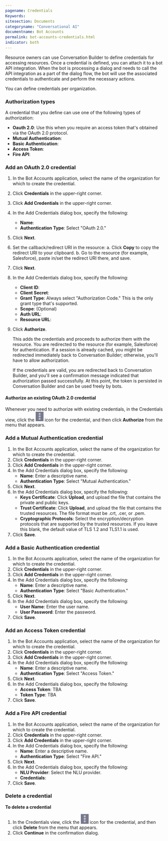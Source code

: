 ```yaml
---
pagename: Credentials
Keywords:
sitesection: Documents
categoryname: "Conversational AI"
documentname: Bot Accounts
permalink: bot-accounts-credentials.html
indicator: both
---
```


Resource owners can use Conversation Builder to define credentials for accessing resources. Once a credential is defined, you can attach it to a bot API integration. When the bot is processing a dialog and needs to call the API integration as a part of the dialog flow, the bot will use the associated credentials to authenticate and perform the necessary actions.

You can define credentials per organization.

### Authorization types
A credential that you define can use one of the following types of authorization:

- **Oauth 2.0**: Use this when you require an access token that's obtained via the OAuth 2.0 protocol.
- **Mutual Authentication**:
- **Basic Authentication**:
- **Access Token**:
- **Fire API**:


### Add an OAuth 2.0 credential

1. In the Bot Accounts application, select the name of the organization for which to create the credential.
2. Click **Credentials** in the upper-right corner.
3. Click **Add Credentials** in the upper-right corner.
4. In the Add Credentials dialog box, specify the following:
    - **Name**: 
    - **Authentication Type**: Select "OAuth 2.0."
5. Click **Next**.
6. Set the callback/redirect URI in the resource:
    a. Click **Copy** to copy the redirect URI to your clipboard.
    b. Go to the resource (for example, Salesforce), paste in/set the redirect URI there, and save.
7. Click **Next**.
8. In the Add Credentials dialog box, specify the following:
    - **Client ID**:
    - **Client Secret**:
    - **Grant Type**: Always select "Authorization Code." This is the only grant type that's supported.
    - **Scope**: (Optional)
    - **Auth URL**: 
    - **Resource URL**:
9. Click **Authorize**.

    This adds the credentials and proceeds to authorize them with the resource. You are redirected to the resource (for example, Salesforce) for authentication. If a session is already cached, you might be redirected immediately back to Conversation Builder; otherwise, you'll have to allow authorization.

    If the credentials are valid, you are redirected back to Conversation Builder, and you'll see a confirmation message indicated that authorization passed successfully. At this point, the token is persisted in Conversation Builder and can be used freely by bots.

#### Authorize an existing OAuth 2.0 credential

Whenever you need to authorize with existing credentials, in the Credentials view, click the <img style="width:25px" src="img/ConvoBuilder/icon_ellipsis.png"> icon for the credential, and then click **Authorize** from the menu that appears.

### Add a Mutual Authentication credential

1. In the Bot Accounts application, select the name of the organization for which to create the credential.
2. Click **Credentials** in the upper-right corner.
3. Click **Add Credentials** in the upper-right corner.
4. In the Add Credentials dialog box, specify the following:
    - **Name**: Enter a descriptive name.
    - **Authentication Type**: Select "Mutual Authentication."
5. Click **Next**.
6. In the Add Credentials dialog box, specify the following:
    - **Keys Certificate**: Click **Upload**, and upload the file that contains the private and public keys.
    - **Trust Certificate**: Click **Upload**, and upload the file that contains the trusted resources. The file format must be .crt, .cer, or .pem.
    - **Cryptographic Protocols**: Select the encryption/decryption protocols that are supported by the trusted resources. If you leave this blank, the default value of TLS 1.2 and TLS1.1 is used.
7. Click **Save**.

### Add a Basic Authentication credential

1. In the Bot Accounts application, select the name of the organization for which to create the credential.
2. Click **Credentials** in the upper-right corner.
3. Click **Add Credentials** in the upper-right corner.
4. In the Add Credentials dialog box, specify the following:
    - **Name**: Enter a descriptive name.
    - **Authentication Type**: Select "Basic Authentication."
5. Click **Next**.
6. In the Add Credentials dialog box, specify the following:
    - **User Name**: Enter the user name.
    - **User Password**: Enter the password.
7. Click **Save**.

### Add an Access Token credential

1. In the Bot Accounts application, select the name of the organization for which to create the credential.
2. Click **Credentials** in the upper-right corner.
3. Click **Add Credentials** in the upper-right corner.
4. In the Add Credentials dialog box, specify the following:
    - **Name**: Enter a descriptive name.
    - **Authentication Type**: Select "Access Token."
5. Click **Next**.
6. In the Add Credentials dialog box, specify the following:
    - **Access Token**: TBA
    - **Token Type**: TBA
7. Click **Save**.

### Add a Fire API credential

1. In the Bot Accounts application, select the name of the organization for which to create the credential.
2. Click **Credentials** in the upper-right corner.
3. Click **Add Credentials** in the upper-right corner.
4. In the Add Credentials dialog box, specify the following:
    - **Name**: Enter a descriptive name.
    - **Authentication Type**: Select "Fire API."
5. Click **Next**.
6. In the Add Credentials dialog box, specify the following:
    - **NLU Provider**: Select the NLU provider.
    - **Credentials**: 
7. Click **Save**.

### Delete a credential

**To delete a credential**

1. In the Credentials view, click the <img style="width:25px" src="img/ConvoBuilder/icon_ellipsis.png"> icon for the credential, and then click **Delete** from the menu that appears.
2. Click **Continue** in the confirmation dialog.
